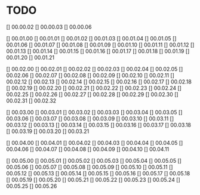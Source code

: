 # TODO

[] 00.00.02
[] 00.00.03
[] 00.00.06

[] 00.01.00
[] 00.01.01
[] 00.01.02
[] 00.01.03
[] 00.01.04
[] 00.01.05
[] 00.01.06
[] 00.01.07
[] 00.01.08
[] 00.01.09
[] 00.01.10
[] 00.01.11
[] 00.01.12
[] 00.01.13
[] 00.01.14
[] 00.01.15
[] 00.01.16
[] 00.01.17
[] 00.01.18
[] 00.01.19
[] 00.01.20
[] 00.01.21

[] 00.02.00
[] 00.02.01
[] 00.02.02
[] 00.02.03
[] 00.02.04
[] 00.02.05
[] 00.02.06
[] 00.02.07
[] 00.02.08
[] 00.02.09
[] 00.02.10
[] 00.02.11
[] 00.02.12
[] 00.02.13
[] 00.02.14
[] 00.02.15
[] 00.02.16
[] 00.02.17
[] 00.02.18
[] 00.02.19
[] 00.02.20
[] 00.02.21
[] 00.02.22
[] 00.02.23
[] 00.02.24
[] 00.02.25
[] 00.02.26
[] 00.02.27
[] 00.02.28
[] 00.02.29
[] 00.02.30
[] 00.02.31
[] 00.02.32

[] 00.03.00
[] 00.03.01
[] 00.03.02
[] 00.03.03
[] 00.03.04
[] 00.03.05
[] 00.03.06
[] 00.03.07
[] 00.03.08
[] 00.03.09
[] 00.03.10
[] 00.03.11
[] 00.03.12
[] 00.03.13
[] 00.03.14
[] 00.03.15
[] 00.03.16
[] 00.03.17
[] 00.03.18
[] 00.03.19
[] 00.03.20
[] 00.03.21

[] 00.04.00
[] 00.04.01
[] 00.04.02
[] 00.04.03
[] 00.04.04
[] 00.04.05
[] 00.04.06
[] 00.04.07
[] 00.04.08
[] 00.04.09
[] 00.04.10
[] 00.04.11

[] 00.05.00
[] 00.05.01
[] 00.05.02
[] 00.05.03
[] 00.05.04
[] 00.05.05
[] 00.05.06
[] 00.05.07
[] 00.05.08
[] 00.05.09
[] 00.05.10
[] 00.05.11
[] 00.05.12
[] 00.05.13
[] 00.05.14
[] 00.05.15
[] 00.05.16
[] 00.05.17
[] 00.05.18
[] 00.05.19
[] 00.05.20
[] 00.05.21
[] 00.05.22
[] 00.05.23
[] 00.05.24
[] 00.05.25
[] 00.05.26

